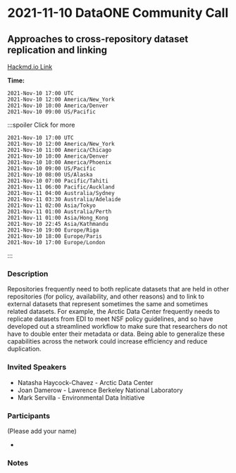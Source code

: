 # 2021-11-10 DataONE Community Call

## Approaches to cross-repository dataset replication and linking

[Hackmd.io Link](https://hackmd.io/EKi9azkVTzW2FzmsZPjIgw)

**Time:**
```
2021-Nov-10 17:00 UTC
2021-Nov-10 12:00 America/New_York
2021-Nov-10 10:00 America/Denver
2021-Nov-10 09:00 US/Pacific
```

:::spoiler Click for more

```
2021-Nov-10 17:00 UTC
2021-Nov-10 12:00 America/New_York
2021-Nov-10 11:00 America/Chicago
2021-Nov-10 10:00 America/Denver
2021-Nov-10 10:00 America/Phoenix
2021-Nov-10 09:00 US/Pacific
2021-Nov-10 08:00 US/Alaska
2021-Nov-10 07:00 Pacific/Tahiti
2021-Nov-11 06:00 Pacific/Auckland
2021-Nov-11 04:00 Australia/Sydney
2021-Nov-11 03:30 Australia/Adelaide
2021-Nov-11 02:00 Asia/Tokyo
2021-Nov-11 01:00 Australia/Perth
2021-Nov-11 01:00 Asia/Hong_Kong
2021-Nov-10 22:45 Asia/Kathmandu
2021-Nov-10 19:00 Europe/Riga
2021-Nov-10 18:00 Europe/Paris
2021-Nov-10 17:00 Europe/London
```
:::

### Description

Repositories frequently need to both replicate datasets that are held in other repositories (for policy, availability, and other reasons) and to link to external datasets that represent sometimes the same and sometimes related datasets. For example, the Arctic Data Center frequently needs to replicate datasets from EDI to meet NSF policy guidelines, and so have developed out a streamlined workflow to make sure that researchers do not have to double enter their metadata or data. Being able to generalize these capabilities across the network could increase efficiency and reduce duplication.

### Invited Speakers

* Natasha Haycock-Chavez - Arctic Data Center
* Joan Damerow - Lawrence Berkeley National Laboratory
* Mark Servilla - Environmental Data Initiative

### Participants

(Please add your name)

* 


### Notes


